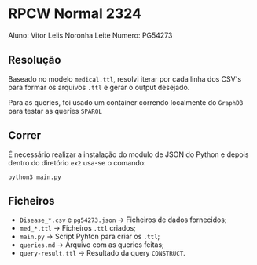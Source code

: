 # RPCW Normal 2324

Aluno: Vitor Lelis Noronha Leite
Numero: PG54273

## Resolução

Baseado no modelo `medical.ttl`, resolvi iterar por cada linha dos CSV's para formar os arquivos `.ttl` e gerar o output desejado.

Para as queries, foi usado um container correndo localmente do `GraphDB` para testar as queries `SPARQL`

## Correr

É necessário realizar a instalação do modulo de JSON do Python e depois dentro do diretório `ex2` usa-se o comando:

    python3 main.py

## Ficheiros

+ `Disease_*.csv` e `pg54273.json` -> Ficheiros de dados fornecidos;
+ `med_*.ttl` -> Ficheiros `.ttl` criados;
+ `main.py` -> Script Pyhton para criar os `.ttl`;
+ `queries.md` -> Arquivo com as queries feitas;
+ `query-result.ttl` -> Resultado da query `CONSTRUCT`.